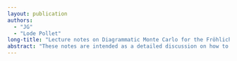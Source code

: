 ```yaml
---
layout: publication
authors:
  - "JG"
  - "Lode Pollet"
long-title: "Lecture notes on Diagrammatic Monte Carlo for the Fröhlich polaron"
abstract: "These notes are intended as a detailed discussion on how to implement the diagrammatic Monte Carlo method for a physical system which is technically simple and where it works extremely well, namely the Fröhlich polaron problem. Sampling schemes for the Green function as well as the self-energy in the bare and skeleton (bold) expansion are disclosed in full detail. We discuss the Monte Carlo updates, possible implementations in terms of common data structures, as well as techniques on how to perform the Fourier transforms for functions with discontinuities. Control over the variety of parameters, especially in the bold scheme, is demonstrated. Sample codes are made available online along with extensive documentation. Towards the end, we discuss various extensions of the method and their applications. After working through these notes, the reader will be well equipped to explore the richness of the diagrammatic Monte Carlo method for quantum many-body systems."
---
```

